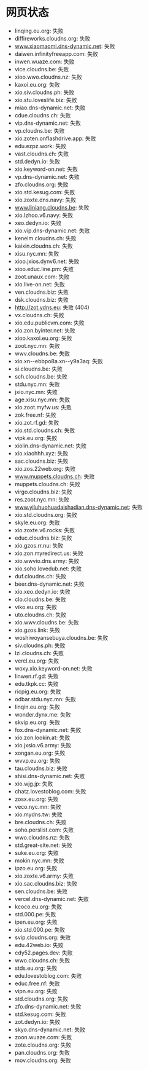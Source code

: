 # 网页状态
- linqing.eu.org: 失败
- diffireworks.cloudns.org: 失败
- www.xiaomaomi.dns-dynamic.net: 失败
- daiwen.infinityfreeapp.com: 失败
- inwen.wuaze.com: 失败
- vice.cloudns.be: 失败
- xioo.wwo.cloudns.nz: 失败
- kaxoi.eu.org: 失败
- xio.siv.cloudns.ph: 失败
- xio.stu.loveslife.biz: 失败
- miao.dns-dynamic.net: 失败
- cdue.cloudns.ch: 失败
- vip.dns-dynamic.net: 失败
- vp.cloudns.be: 失败
- xio.zoten.onflashdrive.app: 失败
- edu.ezpz.work: 失败
- vast.cloudns.ch: 失败
- std.dedyn.io: 失败
- xio.keyword-on.net: 失败
- vp.dns-dynamic.net: 失败
- zfo.cloudns.org: 失败
- xio.std.kesug.com: 失败
- xio.zoxte.dns.navy: 失败
- www.liniang.cloudns.be: 失败
- xio.lzhoo.v6.navy: 失败
- xeo.dedyn.io: 失败
- xio.vip.dns-dynamic.net: 失败
- kenelm.cloudns.ch: 失败
- kaixin.cloudns.ch: 失败
- xisu.nyc.mn: 失败
- xioo.jxios.dynv6.net: 失败
- xioo.educ.line.pm: 失败
- zoot.unaux.com: 失败
- xio.live-on.net: 失败
- ven.cloudns.biz: 失败
- dsk.cloudns.biz: 失败
- http://zot.ydns.eu: 失败 (404)
- vx.cloudns.ch: 失败
- xio.edu.publicvm.com: 失败
- xio.zon.byinter.net: 失败
- xioo.kaxoi.eu.org: 失败
- zoot.nyc.mn: 失败
- wwv.cloudns.be: 失败
- xio.xn--ebbpo8a.xn--y9a3aq: 失败
- si.cloudns.be: 失败
- sch.cloudns.be: 失败
- stdu.nyc.mn: 失败
- jxio.nyc.mn: 失败
- age.xisu.nyc.mn: 失败
- xio.zoot.myfw.us: 失败
- zok.free.nf: 失败
- xio.zot.rf.gd: 失败
- xio.std.cloudns.ch: 失败
- vipk.eu.org: 失败
- xiolin.dns-dynamic.net: 失败
- xio.xiaohhh.xyz: 失败
- sac.cloudns.biz: 失败
- xio.zos.22web.org: 失败
- www.muppets.cloudns.ch: 失败
- muppets.cloudns.ch: 失败
- virgo.cloudns.biz: 失败
- res.zoot.nyc.mn: 失败
- www.yiluhuohuadaishadian.dns-dynamic.net: 失败
- xio.std.cloudns.org: 失败
- skyle.eu.org: 失败
- xio.zoxte.v6.rocks: 失败
- educ.cloudns.biz: 失败
- xio.gzos.rr.nu: 失败
- xio.zon.myredirect.us: 失败
- xio.wwvio.dns.army: 失败
- xio.soho.lovedub.net: 失败
- duf.cloudns.ch: 失败
- beer.dns-dynamic.net: 失败
- xio.xeo.dedyn.io: 失败
- clo.cloudns.be: 失败
- viko.eu.org: 失败
- uto.cloudns.ch: 失败
- xio.wwv.cloudns.be: 失败
- xio.gzos.link: 失败
- woshiwoyansebuya.cloudns.be: 失败
- siv.cloudns.ph: 失败
- lzi.cloudns.ch: 失败
- vercl.eu.org: 失败
- woxy.xio.keyword-on.net: 失败
- linwen.rf.gd: 失败
- edu.tkpk.cc: 失败
- ricpig.eu.org: 失败
- odbar.stdu.nyc.mn: 失败
- linqin.eu.org: 失败
- wonder.dynx.me: 失败
- skvip.eu.org: 失败
- fox.dns-dynamic.net: 失败
- xio.zon.lookin.at: 失败
- xio.jxsio.v6.army: 失败
- xongan.eu.org: 失败
- wvvp.eu.org: 失败
- tau.cloudns.biz: 失败
- shisi.dns-dynamic.net: 失败
- xio.wjg.jp: 失败
- chatz.lovestoblog.com: 失败
- zosx.eu.org: 失败
- veco.nyc.mn: 失败
- xio.mydns.tw: 失败
- bre.cloudns.ch: 失败
- soho.perslist.com: 失败
- wwo.cloudns.nz: 失败
- std.great-site.net: 失败
- suke.eu.org: 失败
- mokin.nyc.mn: 失败
- ipzo.eu.org: 失败
- xio.zoxte.v6.army: 失败
- xio.sac.cloudns.biz: 失败
- sen.cloudns.be: 失败
- vercel.dns-dynamic.net: 失败
- kcoco.eu.org: 失败
- std.000.pe: 失败
- ipen.eu.org: 失败
- xio.std.000.pe: 失败
- svip.cloudns.org: 失败
- edu.42web.io: 失败
- cdy52.pages.dev: 失败
- wwo.cloudns.ch: 失败
- stds.eu.org: 失败
- edu.lovestoblog.com: 失败
- educ.free.nf: 失败
- vipn.eu.org: 失败
- std.cloudns.org: 失败
- zfo.dns-dynamic.net: 失败
- std.kesug.com: 失败
- zot.dedyn.io: 失败
- skyo.dns-dynamic.net: 失败
- zoon.wuaze.com: 失败
- zote.cloudns.org: 失败
- pan.cloudns.org: 失败
- mov.cloudns.org: 失败
